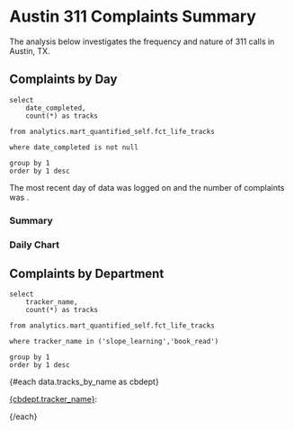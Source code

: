 # Austin 311 Complaints Summary

The analysis below investigates the frequency and nature of 311 calls in Austin, TX.

## Complaints by Day
```tracks_by_day
select
    date_completed,
    count(*) as tracks

from analytics.mart_quantified_self.fct_life_tracks

where date_completed is not null
 
group by 1
order by 1 desc
```

The most recent day of data was logged on <Value data={data.tracks_by_day} fmt=date/> and the number of complaints was <Value data={data.tracks_by_day} column="tracks"/>.

<LineChart 
    data={data.tracks_by_day} 
    x=date_completed
    y=tracks
/>

### Summary

### Daily Chart

## Complaints by Department
```tracks_by_name
select
    tracker_name,
    count(*) as tracks

from analytics.mart_quantified_self.fct_life_tracks

where tracker_name in ('slope_learning','book_read')

group by 1
order by 1 desc
```

{#each data.tracks_by_name as cbdept}

[{cbdept.tracker_name}](/tutorial/tracker_name/{cbdept.tracker_name}): <Value value={cbdept.tracks}/>

{/each}